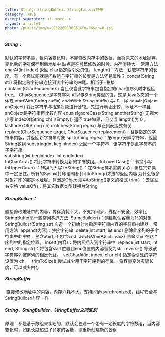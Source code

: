 ```yaml
---
title: String、StringBuffer、StringBuilder使用
category: Java
excerpt_separator: <!--more-->
layout: article1
photo: /public/img/u=9932200138951&fm=26&gp=0.jpg
---
```

##### String：

默认的字符串类，当内容变化时，不能修改内存中的数据，而将原来的地址抛弃，变化后的字符保存到新地址中
           缺点是在频繁修改的时候，内存消耗大。
           常用方法
               charAt(int index) 返回 char指定索引处的值。 
               length()：方法，获取字符串的长度，有一个面试题就是问数组与字符串的长度是方法还是属性？
               concat(String str) 将指定的字符串连接到该字符串的末尾。相当于+拼接 
               contains(CharSequence s) 当且仅当此字符串包含指定的char值序列时才返回true。 CharSequence是字符序列
                可以传String类型的值，这是Java多态的一个体现
               startWith(String suffix) endsWith(String suffix) 与JS一样
               equals(Object anObject) 将此字符串与指定对象进行比较。先进行地址比较，地址不一样且anObject是字符串再比较内容
               equalsIgnoreCase(String anotherString) 无视大小写
               indexOf(String ch) <!--more-->
               isEmpty() 返回 true如果，且仅当 length()为 0 。 
               lastIndexOf(String ch) 
               matches(String regex) 与正则表达式有关
               replace(CharSequence target, CharSequence replacement)：替换指定的字符串内容，并返回新字符串对象
               split(String regex)：按regex分隔字符串，返回String数组
               substring(int beginIndex) 返回一个字符串，该字符串是此字符串的子字符串。  
               substring(int beginIndex, int endIndex)  
               toCharArray() 将此字符串转换为新的字符数组。
               toLowerCase() ：转换小写
               toUpperCase() ：转换为大写
               toString() ：在String类不需要关心，但在其它类中一定记住。所有的Sysout打印语句都打印toString()方法的返回内容
                   为什么很多对象打印的都是地址呢。原因是Object类中toString()定义的格式
               trim() ：去除左右空格
               valueOf()：将其它数据类型转换为String

##### StringBuilder：

​           直接修改地址中的内容，内存消耗不大。不支持同步，线程不安全，效率比StringBuffer高一些
​           常用构造方法
​               StringBuilder()：创建默认容量为16的对象
​               StringBuilder(String str) 构造一个初始化为指定字符串内容的字符串构建器。 
​           常用方法
​               append(内容)：拼接字符串
​               delete(int start, int end) 删除此序列的子字符串中的字符。包含start, 不包含end
​               deleteCharAt(int index) 删除 char在这个序列中的指定位置。 
​               insert(内容)：将内容插入到字符串中
​               replace(int start, int end, String str)：将包含start位置到end位置的内容替换为str
​               reverse() 导致该字符序列被序列的相反代替。 
​               setCharAt(int index, char ch) 指定索引处的字符设置为 ch 。 
​               trimToSize() 尝试减少用于字符序列的存储。 将容量变为实际长度，可以减少内存

##### StringBuffer

​           直接修改地址中的内容，内存消耗不大，支持同步(synchronized)，线程安全
​           与StringBuilder内容一样

##### String、StringBuilder、StringBuffer之间区别

​           原理：都是基于数组来实现的，默认会创建一个带有一定长度的字符数组，当内容变化时，如果长度超过了预定的容量，则重新创建新的数组
​      